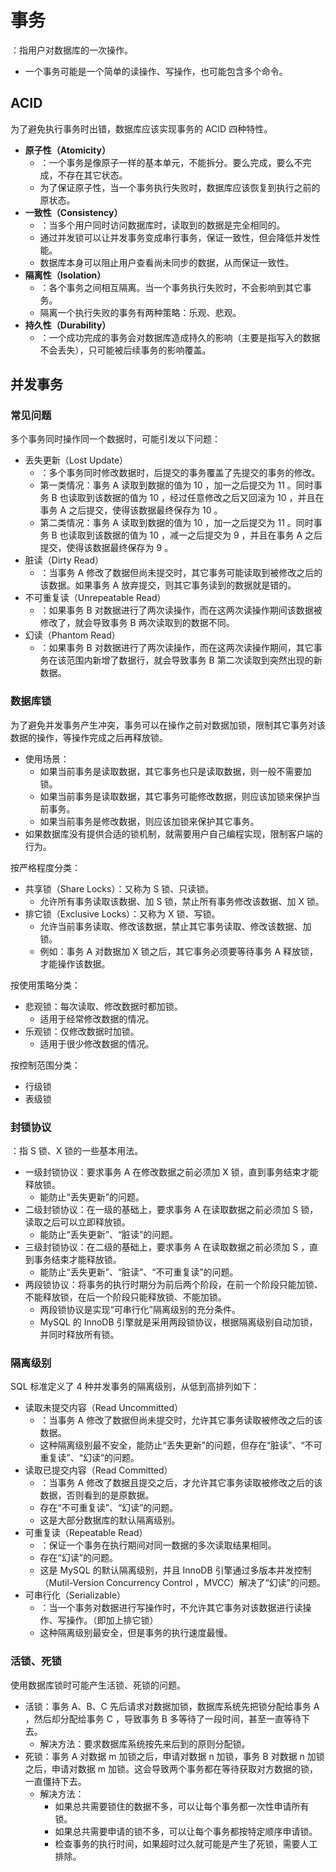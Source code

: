 # 事务

：指用户对数据库的一次操作。
- 一个事务可能是一个简单的读操作、写操作，也可能包含多个命令。

## ACID

为了避免执行事务时出错，数据库应该实现事务的 ACID 四种特性。
- **原子性（Atomicity）**
  - ：一个事务是像原子一样的基本单元，不能拆分。要么完成，要么不完成，不存在其它状态。
  - 为了保证原子性，当一个事务执行失败时，数据库应该恢复到执行之前的原状态。
- **一致性（Consistency）**
  - ：当多个用户同时访问数据库时，读取到的数据是完全相同的。
  - 通过并发锁可以让并发事务变成串行事务，保证一致性，但会降低并发性能。
  - 数据库本身可以阻止用户查看尚未同步的数据，从而保证一致性。
- **隔离性（Isolation）**
  - ：各个事务之间相互隔离。当一个事务执行失败时，不会影响到其它事务。
  - 隔离一个执行失败的事务有两种策略：乐观、悲观。
- **持久性（Durability）**
  - ：一个成功完成的事务会对数据库造成持久的影响（主要是指写入的数据不会丢失），只可能被后续事务的影响覆盖。

## 并发事务

### 常见问题

多个事务同时操作同一个数据时，可能引发以下问题：
- 丢失更新（Lost Update）
  - ：多个事务同时修改数据时，后提交的事务覆盖了先提交的事务的修改。
  - 第一类情况：事务 A 读取到数据的值为 10 ，加一之后提交为 11 。同时事务 B 也读取到该数据的值为 10 ，经过任意修改之后又回滚为 10 ，并且在事务 A 之后提交，使得该数据最终保存为 10 。
  - 第二类情况：事务 A 读取到数据的值为 10 ，加一之后提交为 11 。同时事务 B 也读取到该数据的值为 10 ，减一之后提交为 9 ，并且在事务 A 之后提交，使得该数据最终保存为 9 。
- 脏读（Dirty Read）
  - ：当事务 A 修改了数据但尚未提交时，其它事务可能读取到被修改之后的该数据。如果事务 A 放弃提交，则其它事务读到的数据就是错的。
- 不可重复读（Unrepeatable Read）
  - ：如果事务 B 对数据进行了两次读操作，而在这两次读操作期间该数据被修改了，就会导致事务 B 两次读取到的数据不同。
- 幻读（Phantom Read）
  - ：如果事务 B 对数据进行了两次读操作，而在这两次读操作期间，其它事务在该范围内新增了数据行，就会导致事务 B 第二次读取到突然出现的新数据。

### 数据库锁

为了避免并发事务产生冲突，事务可以在操作之前对数据加锁，限制其它事务对该数据的操作，等操作完成之后再释放锁。
- 使用场景：
  - 如果当前事务是读取数据，其它事务也只是读取数据，则一般不需要加锁。
  - 如果当前事务是读取数据，其它事务可能修改数据，则应该加锁来保护当前事务。
  - 如果当前事务是修改数据，则应该加锁来保护其它事务。
- 如果数据库没有提供合适的锁机制，就需要用户自己编程实现，限制客户端的行为。

按严格程度分类：
- 共享锁（Share Locks）：又称为 S 锁、只读锁。
  - 允许所有事务读取该数据、加 S 锁，禁止所有事务修改该数据、加 X 锁。
- 排它锁（Exclusive Locks）：又称为 X 锁、写锁。
  - 允许当前事务读取、修改该数据，禁止其它事务读取、修改该数据、加锁。
  - 例如：事务 A 对数据加 X 锁之后，其它事务必须要等待事务 A 释放锁，才能操作该数据。

按使用策略分类：
- 悲观锁：每次读取、修改数据时都加锁。
  - 适用于经常修改数据的情况。
- 乐观锁：仅修改数据时加锁。
  - 适用于很少修改数据的情况。

按控制范围分类：
- 行级锁
- 表级锁

### 封锁协议

：指 S 锁、X 锁的一些基本用法。
- 一级封锁协议：要求事务 A 在修改数据之前必须加 X 锁，直到事务结束才能释放锁。
  - 能防止“丢失更新”的问题。
- 二级封锁协议：在一级的基础上，要求事务 A 在读取数据之前必须加 S 锁，读取之后可以立即释放锁。
  - 能防止“丢失更新”、“脏读”的问题。
- 三级封锁协议：在二级的基础上，要求事务 A 在读取数据之前必须加 S ，直到事务结束才能释放锁。
  - 能防止“丢失更新”、“脏读”、“不可重复读”的问题。
- 两段锁协议：将事务的执行时期分为前后两个阶段，在前一个阶段只能加锁、不能释放锁，在后一个阶段只能释放锁、不能加锁。
  - 两段锁协议是实现“可串行化”隔离级别的充分条件。
  - MySQL 的 InnoDB 引擎就是采用两段锁协议，根据隔离级别自动加锁，并同时释放所有锁。

### 隔离级别

SQL 标准定义了 4 种并发事务的隔离级别，从低到高排列如下：
- 读取未提交内容（Read Uncommitted）
  - ：当事务 A 修改了数据但尚未提交时，允许其它事务读取被修改之后的该数据。
  - 这种隔离级别最不安全，能防止“丢失更新”的问题，但存在“脏读”、“不可重复读”、“幻读”的问题。
- 读取已提交内容（Read Committed）
  - ：当事务 A 修改了数据且提交之后，才允许其它事务读取被修改之后的该数据，否则看到的是原数据。
  - 存在“不可重复读”、“幻读”的问题。
  - 这是大部分数据库的默认隔离级别。
- 可重复读（Repeatable Read）
  - ：保证一个事务在执行期间对同一数据的多次读取结果相同。
  - 存在“幻读”的问题。
  - 这是 MySQL 的默认隔离级别，并且 InnoDB 引擎通过多版本并发控制（Mutil-Version Concurrency Control ，MVCC）解决了“幻读”的问题。
- 可串行化（Serializable）
  - ：当一个事务对数据进行写操作时，不允许其它事务对该数据进行读操作、写操作。（即加上排它锁）
  - 这种隔离级别最安全，但是事务的执行速度最慢。

### 活锁、死锁

使用数据库锁时可能产生活锁、死锁的问题。
- 活锁：事务 A、B、C 先后请求对数据加锁，数据库系统先把锁分配给事务 A ，然后却分配给事务 C ，导致事务 B 多等待了一段时间，甚至一直等待下去。
  - 解决方法：要求数据库系统按先来后到的原则分配锁。
- 死锁：事务 A 对数据 m 加锁之后，申请对数据 n 加锁，事务 B 对数据 n 加锁之后，申请对数据 m 加锁。这会导致两个事务都在等待获取对方数据的锁，一直僵持下去。
  - 解决方法：
    - 如果总共需要锁住的数据不多，可以让每个事务都一次性申请所有锁。
    - 如果总共需要申请的锁不多，可以让每个事务都按特定顺序申请锁。
    - 检查事务的执行时间，如果超时过久就可能是产生了死锁，需要人工排除。
